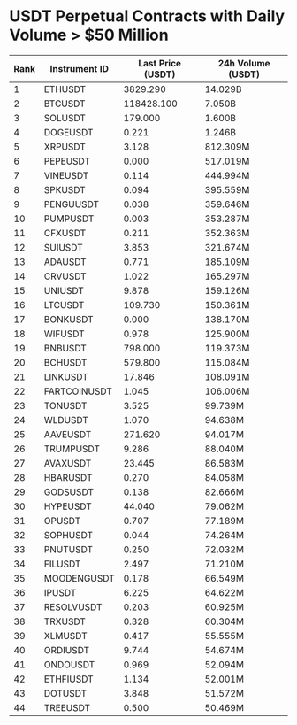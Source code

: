 # USDT Perpetual Contracts with Daily Volume > $50 Million

| Rank | Instrument ID | Last Price (USDT) | 24h Volume (USDT) |
|------|---------------|-------------------|-------------------|
| 1 | ETHUSDT | 3829.290 | 14.029B |
| 2 | BTCUSDT | 118428.100 | 7.050B |
| 3 | SOLUSDT | 179.000 | 1.600B |
| 4 | DOGEUSDT | 0.221 | 1.246B |
| 5 | XRPUSDT | 3.128 | 812.309M |
| 6 | PEPEUSDT | 0.000 | 517.019M |
| 7 | VINEUSDT | 0.114 | 444.994M |
| 8 | SPKUSDT | 0.094 | 395.559M |
| 9 | PENGUUSDT | 0.038 | 359.646M |
| 10 | PUMPUSDT | 0.003 | 353.287M |
| 11 | CFXUSDT | 0.211 | 352.363M |
| 12 | SUIUSDT | 3.853 | 321.674M |
| 13 | ADAUSDT | 0.771 | 185.109M |
| 14 | CRVUSDT | 1.022 | 165.297M |
| 15 | UNIUSDT | 9.878 | 159.126M |
| 16 | LTCUSDT | 109.730 | 150.361M |
| 17 | BONKUSDT | 0.000 | 138.170M |
| 18 | WIFUSDT | 0.978 | 125.900M |
| 19 | BNBUSDT | 798.000 | 119.373M |
| 20 | BCHUSDT | 579.800 | 115.084M |
| 21 | LINKUSDT | 17.846 | 108.091M |
| 22 | FARTCOINUSDT | 1.045 | 106.006M |
| 23 | TONUSDT | 3.525 | 99.739M |
| 24 | WLDUSDT | 1.070 | 94.638M |
| 25 | AAVEUSDT | 271.620 | 94.017M |
| 26 | TRUMPUSDT | 9.286 | 88.040M |
| 27 | AVAXUSDT | 23.445 | 86.583M |
| 28 | HBARUSDT | 0.270 | 84.058M |
| 29 | GODSUSDT | 0.138 | 82.666M |
| 30 | HYPEUSDT | 44.040 | 79.062M |
| 31 | OPUSDT | 0.707 | 77.189M |
| 32 | SOPHUSDT | 0.044 | 74.264M |
| 33 | PNUTUSDT | 0.250 | 72.032M |
| 34 | FILUSDT | 2.497 | 71.210M |
| 35 | MOODENGUSDT | 0.178 | 66.549M |
| 36 | IPUSDT | 6.225 | 64.622M |
| 37 | RESOLVUSDT | 0.203 | 60.925M |
| 38 | TRXUSDT | 0.328 | 60.304M |
| 39 | XLMUSDT | 0.417 | 55.555M |
| 40 | ORDIUSDT | 9.744 | 54.674M |
| 41 | ONDOUSDT | 0.969 | 52.094M |
| 42 | ETHFIUSDT | 1.134 | 52.001M |
| 43 | DOTUSDT | 3.848 | 51.572M |
| 44 | TREEUSDT | 0.500 | 50.469M |
